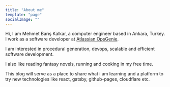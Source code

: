 ```yaml
---
title: "About me"
template: "page"
socialImage: ""
---
```


Hi, I am Mehmet Barış Kalkar, a computer engineer based in Ankara, Turkey. I work as a software developer at [Atlassian OpsGenie](https://opsgenie.com).

I am interested in procedural generation, devops, scalable and efficient software development.

I also like reading fantasy novels, running and cooking in my free time.

This blog will serve as a place to share what i am learning and a platform to try new technologies like react, gatsby, github-pages, cloudflare etc.
